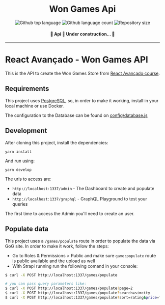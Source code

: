 <h1 align="center">Won Games Api</h1>

<p align="center">
  <img alt="Github top language" src="https://img.shields.io/github/languages/top/Morpa/Won-Games-API?color=56BEB8">

  <img alt="Github language count" src="https://img.shields.io/github/languages/count/Morpa/Won-Games-API?color=56BEB8">

  <img alt="Repository size" src="https://img.shields.io/github/repo-size/Morpa/Won-Games-API?color=56BEB8">

</p>

<h4 align="center">
	🚧  Api 🚀 Under construction...  🚧
</h4>

<hr>

# React Avançado - Won Games API

This is the API to create the Won Games Store from [React Avançado course](https://reactavancado.com.br/).

## Requirements

This project uses [PostgreSQL](https://www.postgresql.org/), so, in order to make it working, install in your local machine or use Docker.

The configuration to the Database can be found on [config/database.js](config/database.js)

## Development

After cloning this project, install the dependencies:

```
yarn install
```

And run using:

```
yarn develop
```

The urls to access are:

- `http://localhost:1337/admin` - The Dashboard to create and populate data
- `http://localhost:1337/graphql` - GraphQL Playground to test your queries

The first time to access the Admin you'll need to create an user.

## Populate data

This project uses a `/games/populate` route in order to populate the data via GoG site.
In order to make it work, follow the steps:

- Go to Roles & Permissions > Public and make sure `game:populate` route is public available and the upload as well
- With Strapi running run the following comand in your console:

```bash
$ curl -X POST http://localhost:1337/games/populate

# you can pass query parameters like:
$ curl -X POST http://localhost:1337/games/populate?page=2
$ curl -X POST http://localhost:1337/games/populate?search=simcity
$ curl -X POST http://localhost:1337/games/populate?sort=rating&price=free
```
